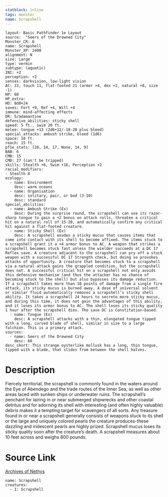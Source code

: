 ```yaml
---
statblock: inline
tags: monster
name: Scrapshell
---
```

```statblock
layout: Basic Pathfinder 1e Layout
source:  "Seers of the Drowned City"
Monster_CR: 6
name: Scrapshell
Monster_XP: 2400
alignment: N
size: Large
type: vermin
subtype: (aquatic)
INI: +2
perception: +2
senses: darkvision, low-light vision
AC: 23, touch 11, flat-footed 21 (armor +4, dex +2, natural +8, size -1)
HP: 60
HP_extra: 
HD: 8d8+24
saves: Fort +9, Ref +4, Will +4
immune: mind-affecting effects
DR: 5/adamantine
defensive_abilities: sticky shell
speed: 5 ft., swim 20 ft.
melee: tongue +13 (2d6+12/-18-20 plus bleed)
special_attacks: ambush strike, bleed (1d6)
space: 10 ft.
reach: 15 ft.
pf1e_stats: [26, 14, 17, None, 14, 9]
BAB: 6
CMB: 15
CMD: 27 (can't be tripped)
skills: Stealth +6, Swim +16, Perception +2
racial_modifiers:
- Stealth 8
ecology:
  - name: Environment
    desc: warm oceans
  - name: Organisation
    desc: solitary, pair, or bed (3-10)
    desc: standard
special_abilities:
  - name: Ambush Strike (Ex)
    desc: During the surprise round, the scrapshell can use its razor-sharp tongue to gain a +2 bonus on attack rolls, threaten a critical hit on a natural roll of 15-20, and automatically confirm any critical hit against a flat-footed creature.
  - name: Sticky Shell (Ex)
    desc: A scrapshell exudes a sticky mucus that causes items that come into contact with its shell to become affixed. The items stuck to a scrapshell grant it a +4 armor bonus to AC. A weapon that strikes a scrapshell becomes stuck fast unless the wielder succeeds at a DC 17 Reflex save. A creature adjacent to the scrapshell can pry off a stuck weapon with a successful DC 17 Strength check, but doing so provokes attacks of opportunity. A creature that becomes stuck to a scrapshell via a natural attack gains the grappled condition, but the scrapshell does not. A successful critical hit on a scrapshell not only avoids this defensive mechanism (and thus the attacker has no chance of becoming stuck to the shell) but also bypasses its damage reduction. If a scrapshell takes more than 10 points of damage from a single fire attack, its sticky mucus is burned away. A dose of universal solvent or similar fluid automatically removes a scrapshell’s sticky shell ability. It takes a scrapshell 24 hours to secrete more sticky mucus, and during this time, it does not gain the advantages of this ability, and it loses its armor bonus to AC. The shell loses its sticky quality 1 hour after the scrapshell dies. The save DC is Constitution-based.
  - name: Tongue (Ex)
    desc: A scrapshell attacks with a thin, elongated tongue tipped with a long, curved blade of shell, similar in size to a large falchion. This is a primary attack.
sources:
  - name: Seers of the Drowned City
    desc: 60
desc_short: This strange oysterlike mollusk has a long, thin tongue, tipped with a blade, that slides from between the shell halves.
```
# Description
Fiercely territorial, the scrapshell is commonly found in the waters around the Eye of Abendego and the trade routes of the Inner Sea, as well as other areas laced with sunken ships or underwater ruins. The scrapshell’s penchant for lairing in or near submerged shipwrecks and other coastal detritus and for adorning its shell with interesting (and often highly valuable) debris makes it a tempting target for scavengers of all sorts. Any treasure found in or near a scrapshell generally consists of weapons stuck to its shell or the large and uniquely colored pearls the creature produces-these dazzling and iridescent pearls are highly prized. Scrapshell mucus loses its sticky quality soon after the creature’s death. A scrapshell measures about 10 feet across and weighs 800 pounds.
# Source Link
[Archives of Nethys](https://aonprd.com/MonsterDisplay.aspx?ItemName=Scrapshell)
```encounter-table
name: Scrapshell
creatures:
  - 1: Scrapshell
```
